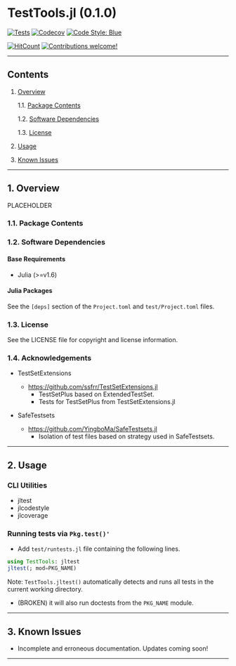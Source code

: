 TestTools.jl (0.1.0)
====================

[![Tests](https://github.com/velexi-corporation/TestTools.jl/actions/workflows/tests.yml/badge.svg)](https://github.com/velexi-corporation/TestTools.jl/actions/workflows/tests.yml)
[![Codecov](https://codecov.io/gh/velexi-corporation/TestTools.jl/branch/main/graph/badge.svg?token=LW2DS0JUWF)](https://codecov.io/gh/velexi-corporation/TestTools.jl)
[![Code Style: Blue](https://img.shields.io/badge/code%20style-blue-4495d1.svg)](https://github.com/invenia/BlueStyle)

[![HitCount](https://hits.dwyl.com/velexi/TestToolsjl.svg?style=flat-square&show=unique)](http://hits.dwyl.com/velexi/TestToolsjl)
[![Contributions welcome!](https://img.shields.io/badge/contributions-welcome-brightgreen.svg?style=flat)](https://github.com/velexi-corporation/TestTools.jl/issues)


------------------------------------------------------------------------------

Contents
--------

1. [Overview][#1]

    1.1. [Package Contents][#1.1]

    1.2. [Software Dependencies][#1.2]

    1.3. [License][#1.3]

2. [Usage][#2]

3. [Known Issues][#3]

------------------------------------------------------------------------------

## 1. Overview

PLACEHOLDER

### 1.1. Package Contents

### 1.2. Software Dependencies

#### Base Requirements

* Julia (>=v1.6)

#### Julia Packages ####

See the `[deps]` section of the `Project.toml` and `test/Project.toml` files.

### 1.3. License

See the LICENSE file for copyright and license information.

### 1.4. Acknowledgements

* TestSetExtensions
  * https://github.com/ssfrr/TestSetExtensions.jl
    * TestSetPlus based on ExtendedTestSet.
    * Tests for TestSetPlus from TestSetExtensions.jl

* SafeTestsets
  * https://github.com/YingboMa/SafeTestsets.jl
    * Isolation of test files based on strategy used in SafeTestsets.

------------------------------------------------------------------------------

## 2. Usage

### CLI Utilities

* jltest
* jlcodestyle
* jlcoverage

### Running tests via `Pkg.test()'`

* Add `test/runtests.jl` file containing the following lines.

```julia
using TestTools: jltest
jltest(; mod=PKG_NAME)
```

  Note: `TestTools.jltest()` automatically detects and runs all tests in the current
  working directory.

  * (BROKEN) it will also run doctests from the `PKG_NAME` module.

------------------------------------------------------------------------------

## 3. Known Issues

* Incomplete and erroneous documentation. Updates coming soon!

------------------------------------------------------------------------------

[-----------------------------INTERNAL LINKS-----------------------------]: #

[#1]: #1-overview
[#1.1]: #11-package-contents
[#1.2]: #12-software-dependencies
[#1.3]: #13-license

[#2]: #2-usage

[#3]: #3-known-issues
